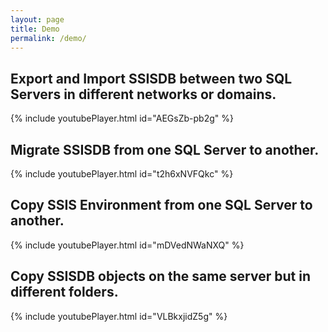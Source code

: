 ```yaml
---
layout: page
title: Demo
permalink: /demo/
---
```


## Export and Import SSISDB between two SQL Servers in different networks or domains. 
{% include youtubePlayer.html id="AEGsZb-pb2g" %}

## Migrate SSISDB from one SQL Server to another.
{% include youtubePlayer.html id="t2h6xNVFQkc" %}

## Copy SSIS Environment from one SQL Server to another.
{% include youtubePlayer.html id="mDVedNWaNXQ" %}

## Copy SSISDB objects on the same server but in different folders.
{% include youtubePlayer.html id="VLBkxjidZ5g" %}

